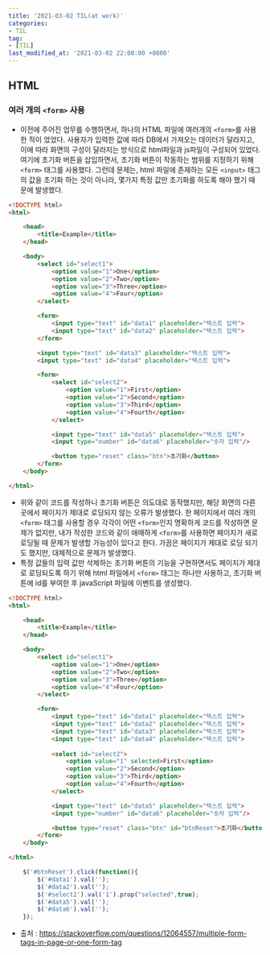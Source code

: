 ```yaml
---
title: '2021-03-02 TIL(at work)'
categories:
- TIL
tag:
- [TIL]
last_modified_at: '2021-03-02 22:00:00 +0800'
---
```


## HTML
### 여러 개의 `<form>` 사용
- 이전에 주어진 업무를 수행하면서, 하나의 HTML 파일에 여러개의 `<form>`를 사용한 적이 었었다. 사용자가 입력한 값에 따라 DB에서 가져오는 데이터가 달라지고, 이에 따라 화면의 구성이 달라지는 방식으로 html파일과 js파일이 구성되어 있었다. 여기에 초기화 버튼을 삽입하면서, 초기화 버튼이 작동하는 범위를 지정하기 위해 `<form>` 태그를 사용했다. 그런데 문제는, html 파일에 존재하는 모든 `<input>` 태그의 값을 초기화 하는 것이 아니라, 몇가지 특정 값만 초기화를 하도록 해야 했기 때문에 발생했다.

```html
<!DOCTYPE html>
<html>

    <head>
        <title>Example</title>
    </head>

    <body>
        <select id="select1">
            <option value="1">One</option>
            <option value="2">Two</option>
            <option value="3">Three</option>						
            <option value="4">Four</option>
        </select>

        <form>
            <input type="text" id="data1" placeholder="텍스트 입력">
            <input type="text" id="data2" placeholder="텍스트 입력">
        </form>

        <input type="text" id="data3" placeholder="텍스트 입력">
        <input type="text" id="data4" placeholder="텍스트 입력">

        <form>
            <select id="select2">
                <option value="1">First</option>
                <option value="2">Second</option>
                <option value="3">Third</option>
                <option value="4">Fourth</option>
            </select>

            <input type="text" id="data5" placeholder="텍스트 입력">
            <input type="number" id="data6" placeholder="숫자 입력"/>

            <button type="reset" class="btn">초기화</button>
        </form>
    </body>

</html>
```
- 위와 같이 코드를 작성하니 초기화 버튼은 의도대로 동작했지만, 해당 화면의 다른 곳에서 페이지가 제대로 로딩되지 않는 오류가 발생했다. 한 페이지에서 여러 개의 `<form>` 태그를 사용할 경우 각각이 어떤 `<form>`인지 명확하게 코드를 작성하면 문제가 없지만, 내가 작성한 코드와 같이 애매하게 `<form>`를 사용하면 페이지가 새로 로딩될 때 문제가 발생할 가능성이 있다고 한다. 가끔은 페이지가 제대로 로딩 되기도 했지만, 대체적으로 문제가 발생했다.
- 특정 값들의 입력 값만 삭제하는 초기화 버튼의 기능을 구현하면서도 페이지가 제대로 로딩되도록 하기 위해 html 파일에서 `<form>` 태그는 하나만 사용하고, 초기화 버튼에 id를 부여한 후 javaScript 파일에 이벤트를 생성했다.

```html
<!DOCTYPE html>
<html>

    <head>
        <title>Example</title>
    </head>

    <body>
        <select id="select1">
            <option value="1">One</option>
            <option value="2">Two</option>
            <option value="3">Three</option>						
            <option value="4">Four</option>
        </select>

        <form>
            <input type="text" id="data1" placeholder="텍스트 입력">
            <input type="text" id="data2" placeholder="텍스트 입력">
            <input type="text" id="data3" placeholder="텍스트 입력">
            <input type="text" id="data4" placeholder="텍스트 입력">
            
            <select id="select2">
                <option value="1" selected>First</option>
                <option value="2">Second</option>
                <option value="3">Third</option>
                <option value="4">Fourth</option>
            </select>

            <input type="text" id="data5" placeholder="텍스트 입력">
            <input type="number" id="data6" placeholder="숫자 입력"/>

            <button type="reset" class="btn" id="btnReset">초기화</button>
        </form>
    </body>

</html>
```



```javaScript
    $('#btnReset').click(function(){
        $('#data1').val('');
        $('#data2').val('');
        $('#select2').val('1').prop("selected",true);
        $('#data5').val('');
        $('#data6').val('');
    });
```
- 출처 : https://stackoverflow.com/questions/12064557/multiple-form-tags-in-page-or-one-form-tag

